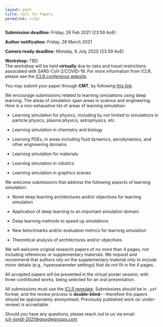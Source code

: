 ```yaml
---
layout: post
title: Call for Papers
permalink: /cfp/
---
```


**Submission deadline:** Friday, 26 Feb 2021 (23:59 AoE)<br> 

**Author notification:** Friday, 26 March 2021

**Camera ready deadline:** Monday, 6 July 2020 (23:59 AoE)

**Workshop:** TBD<br>
The workshop will be held **virtually** due to risks and travel restrictions associated with SARS-CoV-2/COVID-19. For more information from ICLR, please see the [ICLR conference website](https://iclr.cc/Conferences/2021).

You may submit your paper through **CMT**, by following [this link](https://cmt3.research.microsoft.com/SimDL2021/).

We encourage submissions related to learning simulations using deep learning. The areas of simulation span areas in science and engineering. Here is a non-exhaustive list of areas of learning simulation:

- Learning simulation for physics, including by not limited to simulations in particle physics, plasma physics, astrophysics, etc.
    
- Learning simulation in chemistry and biology

- Learning PDEs, in areas including fluid dynamics, aerodynamics, and other engineering domains.

- Learning simulation for materials
    
- Learning simulation in robotics

- Learning simulation in graphics scenes

We welcome submissions that address the following aspects of learning simulation:

- Novel deep learning architectures and/or objectives for learning simulation

- Application of deep learning to an important simulation domain

- Deep learning methods to speed up simulations

- New benchmarks and/or evaluation metrics for learning simulation

- Theoretical analysis of architectures and/or objectives.

We will welcome original research papers of no more than 4 pages, not including references or supplementary materials. We request and recommend that authors rely on the supplementary material only to include minor details (e.g., hyperparameter settings) that do not fit in the 4 pages. 

All accepted papers will be presented in the virtual poster session, with three contributed works, being selected for an oral presentation. 

All submissions must use the [ICLR template](https://github.com/ICLR/Master-Template/raw/master/archive/iclr2021.zip). Submissions should be in `.pdf` format, and the review process is **double-blind**---therefore the papers should be appropriately anonymised. Previously published work (or under-review) is acceptable.

Should you have any questions, please reach out to us via email:<br>
[iclr-simdl-2021@googlegroups.com](mailto:iclr-simdl-2021@googlegroups.com)
